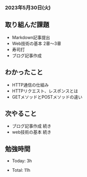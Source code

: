 ### 2023年5月30日(火)

## 取り組んだ課題

- Markdown記事提出
- Web技術の基本 2章〜3章
- 寿司打
- ブログ記事作成

## わかったこと

- HTTP通信の仕組み
- HTTPリクエスト、レスポンスとは
- GETメソッドとPOSTメソッドの違い

## 次やること

- ブログ記事作成 続き
- web技術の基本 続き


## 勉強時間

- Today: 3h

- Total: 11h
